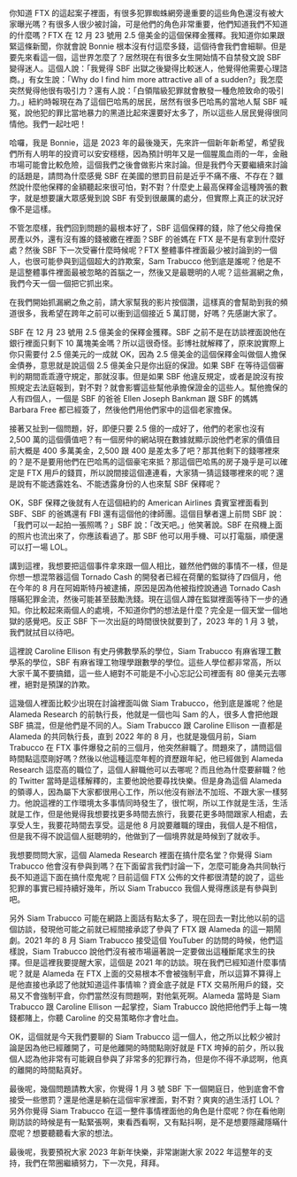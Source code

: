 你知道 FTX 的這起案子裡面，有很多犯罪蜘蛛網旁邊重要的這些角色還沒有被大家曝光嗎？有很多人很少被討論，可是他們的角色非常重要，他們知道我們不知道的什麼嗎？FTX 在 12 月 23 號用 2.5 億美金的這個保釋金獲釋。我知道你如果跟緊這條新聞，你就會說 Bonnie 根本沒有付這麼多錢，這個待會我們會細聊。但是要先來看這一個，這世界怎麼了？居然現在有很多女生開始情不自禁發文說 SBF 變得迷人。這個人說：「我覺得 SBF 出獄之後變得比較迷人，他覺得他需要心理諮商。」有女生說：「Why do I find him more attractive all of a sudden?」我怎麼突然覺得他很有吸引力？還有人說：「白領階級犯罪就會散發一種危險致命的吸引力。」紐約時報現在為了這個巴哈馬的居民，居然有很多巴哈馬的當地人幫 SBF 喊冤，說他犯的罪比當地暴力的黑道比起來還要好太多了，所以這些人居民覺得很同情他。我們一起吐吧！

哈囉，我是 Bonnie，這是 2023 年的最後幾天，先來許一個新年新希望，希望我們所有人明年的投資可以安安穩穩，因為預計明年又是一個腥風血雨的一年，金融市場可能會比較危險，這個我們之後會做影片來討論。但是我們今天要繼續來討論的話題是，請問為什麼感覺 SBF 在美國的懲罰目前是近乎不痛不癢、不存在？雖然說什麼他保釋的金額聽起來很可怕，對不對？什麼史上最高保釋金這種誇張的數字，就是想要讓大眾感覺到說 SBF 有受到很嚴厲的處分，但實際上真正的狀況好像不是這樣。

不管怎麼樣，我們回到問題的最根本好了，SBF 這個保釋的錢，除了他父母擔保房產以外，還有沒有誰的錢被繳在裡面？SBF 的爸媽在 FTX 是不是有拿到什麼好處？然後 SBF 下一次受審什麼時候呢？FTX 整體事件裡面最少被討論到的一個人，也很可能參與到這個超大的詐欺案，Sam Trabucco 他到底是誰呢？他是不是這整體事件裡面最被忽略的首腦之一，然後又是最聰明的人呢？這些漏網之魚，我們今天一個一個把它抓出來。

在我們開始抓漏網之魚之前，請大家幫我的影片按個讚，這樣真的會幫助到我的頻道很多，我希望在跨年之前可以衝到這個接近 5 萬訂閱，好嗎？先感謝大家了。

SBF 在 12 月 23 號用 2.5 億美金的保釋金獲釋。SBF 之前不是在訪談裡面說他在銀行裡面只剩下 10 萬塊美金嗎？所以這很奇怪。彭博社就解釋了，原來說實際上你只需要付 2.5 億美元的一成就 OK，因為 2.5 億美金的這個保釋金叫做個人擔保金債券，意思就是說這個 2.5 億美金只是你出庭的保證。如果 SBF 在等待這個審判的期間乖乖遵守規定，那就沒事。但是如果 SBF 他違反規定，或者是說沒有按照規定去法庭報到，對不對？就會影響這些幫他承擔保證金的這些人。幫他擔保的人有四個人，一個是 SBF 的爸爸 Ellen Joseph Bankman 跟 SBF 的媽媽 Barbara Free 都已經簽了，然後他們用他們家中的這個老家擔保。

接著又扯到一個問題，好，即便只要 2.5 億的一成好了，他們的老家也沒有 2,500 萬的這個價值吧？有一個房仲的網站現在數據就顯示說他們老家的價值目前大概是 400 多萬美金，2,500 跟 400 是差太多了吧？那其他剩下的錢哪裡來的？是不是要用他們在巴哈馬的這個豪宅來抵？那這個巴哈馬的房子幾乎是可以確定是 FTX 用戶的錢買，所以說間接這個連連看，大家猜一猜這錢哪裡來的呢？還是說有不能透露姓名、不能透露身份的人也來幫 SBF 保釋呢？

OK，SBF 保釋之後就有人在這個紐約的 American Airlines 貴賓室裡面看到 SBF、SBF 的爸媽還有 FBI 還有這個他的律師團。這個目擊者還上前問 SBF 說：「我們可以一起拍一張照嗎？」SBF 說：「改天吧。」他笑著說。SBF 在飛機上面的照片也流出來了，你應該看過了。那 SBF 他可以用手機、可以打電腦，順便還可以打一場 LOL。

講到這裡，我想要把這個事件拿來跟一個人相比，雖然他們做的事情不一樣，但是你想一想混幣器這個 Tornado Cash 的開發者已經在荷蘭的監獄待了四個月，他在今年的 8 月在阿姆斯特丹被逮捕，原因是因為他被指控說通過 Tornado Cash 隱瞞犯罪金流，然後可能甚至鼓勵洗錢。現在這個人蹲在監獄裡面等待下一步的通知。你比較起來兩個人的處境，不知道你們的想法是什麼？完全是一個天堂一個地獄的感覺吧。反正 SBF 下一次出庭的時間很快就要到了，2023 年的 1 月 3 號，我們就拭目以待吧。

這裡說 Caroline Ellison 有史丹佛數學系的學位，Siam Trabucco 有麻省理工數學系的學位，SBF 有麻省理工物理學跟數學的學位。這些人學位都非常高，所以大家千萬不要搞錯，這一些人絕對不可能是不小心忘記公司裡面有 80 億美元去哪裡，絕對是預謀的詐欺。

這幾個人裡面比較少出現在討論裡面叫做 Siam Trabucco，他到底是誰呢？他是 Alameda Research 的前執行長，他就是一個也叫 Sam 的人，很多人會把他跟 SBF 搞混，但是他們是不同的人。Siam Trabucco 跟 Caroline Ellison 一直都是 Alameda 的共同執行長，直到 2022 年的 8 月，也就是幾個月前，Siam Trabucco 在 FTX 事件爆發之前的三個月，他突然辭職了。問題來了，請問這個時間點這麼剛好嗎？然後以他這種這麼年輕的資歷跟年紀，他已經做到 Alameda Research 這麼高的職位了，這個人辭職他可以去哪呢？而且他為什麼要辭職？他的 Twitter 當時是這樣解釋的，主要他說他要尋找快樂。但是身為這個 Alameda 的領導人，因為屬下大家都很用心工作，所以他沒有辦法不加班、不跟大家一樣努力。他說這裡的工作環境太多事情同時發生了，很忙啊，所以工作就是生活，生活就是工作，但是他覺得我想要找更多時間去旅行，我要花更多時間跟家人相處，去享受人生，我要花時間去享受。這是他 8 月說要離職的理由，我個人是不相信，但是我不得不說這個人挺聰明的，他做到了一個境界就是時候到了就收手。

我想要問問大家，這個 Alameda Research 裡面在搞什麼名堂？你覺得 Siam Trabucco 他會沒有參與到嗎？在下面留言我們討論一下，怎麼可能身為共同執行長不知道這下面在搞什麼鬼呢？目前這個 FTX 公佈的文件都很清楚的說了，這些犯罪的事實已經持續好幾年，所以 Siam Trabucco 我個人覺得應該是有參與到吧。

另外 Siam Trabucco 可能在網路上面話有點太多了，現在回去一對比他以前的這個訪談，發現他可能之前就已經間接承認了參與了 FTX 跟 Alameda 的這一期鬧劇。2021 年的 8 月 Siam Trabucco 接受這個 YouTuber 的訪問的時候，他們這樣說，Siam Trabucco 說他們沒有被市場逼著說一定要做出這種斷尾求生的抉擇。但是這裡我要提醒大家，這個是 2021 年的訪談。現在我們已經知道什麼事情呢？就是 Alameda 在 FTX 上面的交易根本不會被強制平倉，所以這算不算得上是他直接也承認了他就知道這件事情嘛？資金底子就是 FTX 交易所用戶的錢，交易又不會強制平倉，你們當然沒有問題啊，對他氣死啊。Alameda 當時是 Siam Trabucco 跟 Caroline Ellison 一起掌控，Siam Trabucco 說他把他們手上每一塊錢都賭上，你聽 Caroline 的交易策略你才會吐血。

OK，這個就是今天我們要聊的 Siam Trabucco 這一個人，他之所以比較少被討論是因為他已經離開了，可是他離開的時間點剛好就是 FTX 垮掉的前夕，所以我個人認為他非常有可能親自參與了非常多的犯罪行為，但是你不得不承認啊，他真的離開的時間點真好。

最後呢，幾個問題請教大家，你覺得 1 月 3 號 SBF 下一個開庭日，他到底會不會接受一些懲罰？還是他還是躺在這個牢家裡面，對不對？爽爽的過生活打 LOL？另外你覺得 Siam Trabucco 在這一整件事情裡面他的角色是什麼呢？你在看他剛剛訪談的時候是有一點緊張啊，東看西看啊，又有點抖啊，是不是想要隱藏隱瞞什麼呢？想要聽聽看大家的想法。

最後呢，我要預祝大家 2023 年新年快樂，非常謝謝大家 2022 年這整年的支持，我們在幣圈繼續努力，下一次見，拜拜。
